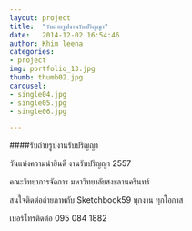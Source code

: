 ```yaml
---
layout: project
title:  "รับถ่ายรูปงานรับปริญญา"
date:   2014-12-02 16:54:46
author: Khim leena
categories:
- project
img: portfolio_13.jpg
thumb: thumb02.jpg
carousel:
- single04.jpg
- single05.jpg
- single06.jpg

---
```

####รับถ่ายรูปงานรับปริญญา

วันแห่งความน่ายินดี งานรับปริญญา 2557

คณะวิทยาการจัดการ มหาวิทยาลัยสงขลานครินทร์

สนใจติดต่อถ่ายภาพกับ Sketchbook59 ทุกงาน ทุกโอกาส 

เบอร์โทรติดต่อ 095 084 1882


